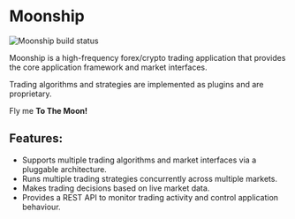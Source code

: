 # Moonship

![Moonship build status](https://github.com/mpaulse/moonship/workflows/Moonship%20build/badge.svg)

Moonship is a high-frequency forex/crypto trading application that provides the
core application framework and market interfaces.

Trading algorithms and strategies are implemented as plugins and are proprietary.

Fly me **To The Moon!**

## Features:
- Supports multiple trading algorithms and market interfaces via a pluggable
  architecture.
- Runs multiple trading strategies concurrently across multiple markets.
- Makes trading decisions based on live market data.
- Provides a REST API to monitor trading activity and control application behaviour.
